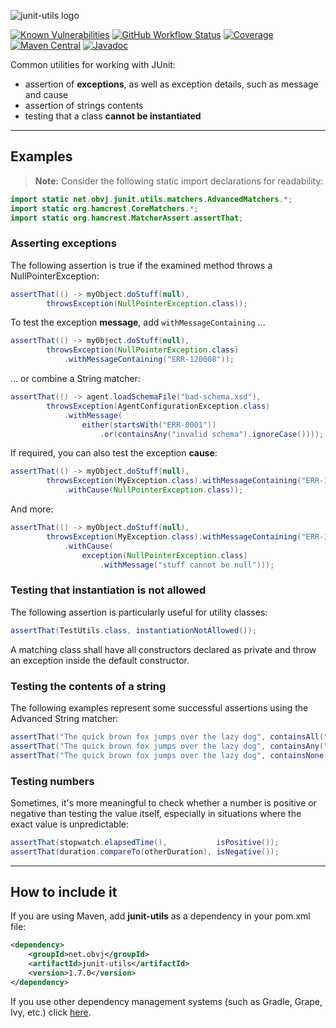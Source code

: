 ![junit-utils logo](resources/junit-utils_logo.svg)

[![Known Vulnerabilities](https://snyk.io/test/github/oswaldobapvicjr/junit-utils/badge.svg)](https://snyk.io/test/github/oswaldobapvicjr/junit-utils)
[![GitHub Workflow Status](https://img.shields.io/github/actions/workflow/status/oswaldobapvicjr/junit-utils/maven.yml?branch=master&label=build)](https://github.com/oswaldobapvicjr/junit-utils/actions/workflows/maven.yml)
[![Coverage](https://img.shields.io/codecov/c/github/oswaldobapvicjr/junit-utils)](https://codecov.io/gh/oswaldobapvicjr/junit-utils)
[![Maven Central](https://maven-badges.herokuapp.com/maven-central/net.obvj/junit-utils/badge.svg)](https://maven-badges.herokuapp.com/maven-central/net.obvj/junit-utils)
[![Javadoc](https://javadoc.io/badge2/net.obvj/junit-utils/javadoc.svg)](https://javadoc.io/doc/net.obvj/junit-utils)

Common utilities for working with JUnit:

- assertion of **exceptions**, as well as exception details, such as message and cause
- assertion of strings contents
- testing that a class **cannot be instantiated**

----

## Examples

> **Note:** Consider the following static import declarations for readability:

```java
import static net.obvj.junit.utils.matchers.AdvancedMatchers.*;
import static org.hamcrest.CoreMatchers.*;
import static org.hamcrest.MatcherAssert.assertThat;
```

### Asserting exceptions

The following assertion is true if the examined method throws a NullPointerException:

```java
assertThat(() -> myObject.doStuff(null),
        throwsException(NullPointerException.class));
```

To test the exception **message**, add `withMessageContaining` ...

```java
assertThat(() -> myObject.doStuff(null),
        throwsException(NullPointerException.class)
            .withMessageContaining("ERR-120008"));
```

... or combine a String matcher:

````java
assertThat(() -> agent.loadSchemaFile("bad-schema.xsd"),
        throwsException(AgentConfigurationException.class)
            .withMessage(
                either(startsWith("ERR-0001"))
                    .or(containsAny("invalid schema").ignoreCase())));
````

If required, you can also test the exception **cause**:

```java
assertThat(() -> myObject.doStuff(null),
        throwsException(MyException.class).withMessageContaining("ERR-120008")
            .withCause(NullPointerException.class));
```

And more:

```java
assertThat(() -> myObject.doStuff(null),
        throwsException(MyException.class).withMessageContaining("ERR-120008")
            .withCause(
                exception(NullPointerException.class)
                    .withMessage("stuff cannot be null")));
```


### Testing that instantiation is not allowed

The following assertion is particularly useful for utility classes:

```java
assertThat(TestUtils.class, instantiationNotAllowed());
```

 A matching class shall have all constructors declared as private and throw an exception inside the default constructor.

### Testing the contents of a string

The following examples represent some successful assertions using the Advanced String matcher:

```java
assertThat("The quick brown fox jumps over the lazy dog", containsAll("fox", "dog"));
assertThat("The quick brown fox jumps over the lazy dog", containsAny("FOX", "dragon").ignoreCase());
assertThat("The quick brown fox jumps over the lazy dog", containsNone("centaur"));
```

### Testing numbers

Sometimes, it's more meaningful to check whether a number is positive or negative than testing the value itself, especially in situations where the exact value is unpredictable:

```java
assertThat(stopwatch.elapsedTime(),           isPositive());
assertThat(duration.compareTo(otherDuration), isNegative());
```

----

## How to include it

If you are using Maven, add **junit-utils** as a dependency in your pom.xml file:

```xml
<dependency>
    <groupId>net.obvj</groupId>
    <artifactId>junit-utils</artifactId>
    <version>1.7.0</version>
</dependency>
```

If you use other dependency management systems (such as Gradle, Grape, Ivy, etc.) click [here](https://maven-badges.herokuapp.com/maven-central/net.obvj/junit-utils).
